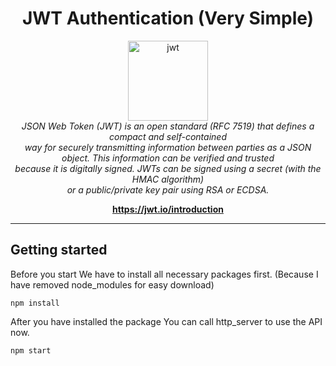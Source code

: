 <h1 align="center">JWT Authentication (Very Simple)</h1>

<p align="center">
  <img src="https://jwt.io/img/pic_logo.svg" alt="jwt" with="128" height="128" /><br>
  <i>
    JSON Web Token (JWT) is an open standard (RFC 7519) that defines a compact and self-contained <br> way for securely transmitting information between parties as a JSON object. This information can be verified and trusted <br>because it is digitally signed. JWTs can be signed using a secret (with the HMAC algorithm) <br>or a public/private key pair using RSA or ECDSA.
  </i>
</p>

<p align="center">
  <a href="https://jwt.io/introduction"><strong>https://jwt.io/introduction</strong></a>
</p>

<hr>

## Getting started

Before you start We have to install all necessary packages first. (Because I have removed node_modules for easy download)

```
npm install
```

After you have installed the package You can call http_server to use the API now.

```
npm start
```
